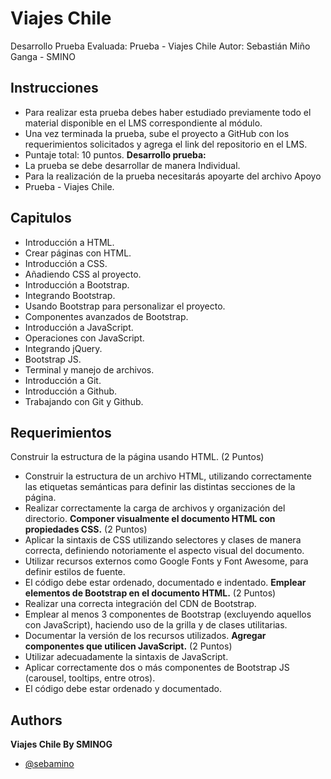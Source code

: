 # **Viajes Chile**
Desarrollo Prueba Evaluada:  Prueba - Viajes Chile
Autor: Sebastián Miño Ganga - SMINO

## **Instrucciones**
* Para realizar esta prueba debes haber estudiado previamente todo el material
disponible en el LMS correspondiente al módulo.
* Una vez terminada la prueba, sube el proyecto a GitHub con los requerimientos
solicitados y agrega el link del repositorio en el LMS.
* Puntaje total: 10 puntos.
**Desarrollo prueba:**
* La prueba se debe desarrollar de manera Individual.
* Para la realización de la prueba necesitarás apoyarte del archivo Apoyo
* Prueba - Viajes Chile.

## **Capitulos**
* Introducción a HTML.
* Crear páginas con HTML.
* Introducción a CSS.
* Añadiendo CSS al proyecto.
* Introducción a Bootstrap.
* Integrando Bootstrap.
* Usando Bootstrap para personalizar el proyecto.
* Componentes avanzados de Bootstrap.
* Introducción a JavaScript.
* Operaciones con JavaScript.
* Integrando jQuery.
* Bootstrap JS.
* Terminal y manejo de archivos.
* Introducción a Git.
* Introducción a Github.
* Trabajando con Git y Github.

## **Requerimientos**
Construir la estructura de la página usando HTML.
(2 Puntos)
* Construir la estructura de un archivo HTML, utilizando correctamente las
etiquetas semánticas para definir las distintas secciones de la página.
* Realizar correctamente la carga de archivos y organización del directorio.
**Componer visualmente el documento HTML con propiedades CSS.**
(2 Puntos)
* Aplicar la sintaxis de CSS utilizando selectores y clases de manera correcta,
definiendo notoriamente el aspecto visual del documento.
* Utilizar recursos externos como Google Fonts y Font Awesome, para definir
estilos de fuente.
* El código debe estar ordenado, documentado e indentado.
**Emplear elementos de Bootstrap en el documento HTML.**
(2 Puntos)
*  Realizar una correcta integración del CDN de Bootstrap.
*  Emplear al menos 3 componentes de Bootstrap (excluyendo aquellos con
JavaScript), haciendo uso de la grilla y de clases utilitarias.
*  Documentar la versión de los recursos utilizados.
**Agregar componentes que utilicen JavaScript.**
(2 Puntos)
*  Utilizar adecuadamente la sintaxis de JavaScript.
*  Aplicar correctamente dos o más componentes de Bootstrap JS (carousel,
tooltips, entre otros).
*  El código debe estar ordenado y documentado.



## Authors
**Viajes Chile By SMINOG**
- [@sebamino](https://github.com/sebamino)

